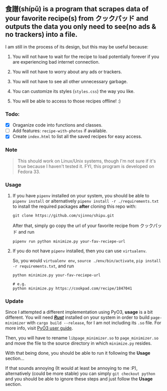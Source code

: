 ## 食譜(shípǔ) is a program that scrapes data of your favorite recipe(s) from クックパッド and outputs the data you only need to see(no ads & no trackers) into a file.

I am still in the process of its design, but this may be useful because:

1. You will not have to wait for the recipe to load potentially forever if you are experiencing bad internet connection.

2. You will not have to worry about any ads or trackers.
3. You will not have to see all other unnecessary garbage.
4. You can customize its styles (`styles.css`) the way you like.
5. You will be able to access to those recipes offline! :)

### Todo:

- [x] Oraganize code into functions and classes.
- [ ] Add features: `recipe-with-photos` if available.
- [x] Create `index.html` to list all the saved recipes for easy access.

### Note

> This should work on Linux/Unix systems, though I'm not sure if it's true because I haven't tested it. FYI, this program is developed on Fedora 33.

### Usage

1. If you have `pipenv` installed on your system, you should be able to `pipenv install` or alternatively `pipenv install -r ./requirements.txt` to install the required packages **after** cloning this repo with:

   ```
   git clone https://github.com/sjinno/shipu.git
   ```

   After that, simply go copy the url of your favorite recipe from クックパッド and run

   ```
   pipenv run python minimize.py your-fav-reciepe-url
   ```

2. If you do not have `pipenv` installed, then you can use `virtualenv`.

   So, you would `virtualenv env`, `source ./env/bin/activate`, `pip install -r requirements.txt`, and run

   ```
   python minimize.py your-fav-reciepe-url
   ```

   ```
   # e.g.
   python minimize.py https://cookpad.com/recipe/1847041
   ```

### Update

Since I attempted a different implementation using PyO3, **usage** is a bit different. You will need **_[Rust](https://www.rust-lang.org/learn/get-started)_** installed on your system in order to build `page-minimizer` with `cargo build --release`, for I am not including its `.so` file. For more info, visit [PyO3 user guide](https://pyo3.rs/v0.12.4/).

Then, you will have to rename `libpage_minimizer.so` to `page_minimizer.so` and move the file to the source directory in which `minimize.py` resides.

With that being done, you should be able to run it following the **Usage** section...

If that sounds annoying (It would at least be annoying to me :P), alternatively (could be more stable) you can simply `git checkout python` and you should be able to ignore these steps and just follow the **Usage** section.
